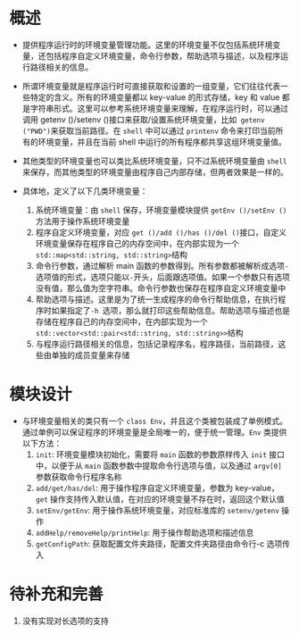 # 概述
- 提供程序运行时的环境变量管理功能。这里的环境变量不仅包括系统环境变量，还包括程序自定义环境变量，命令行参数，帮助选项与描述，以及程序运行路径相关的信息。
- 所谓环境变量就是程序运行时可直接获取和设置的一组变量，它们往往代表一些特定的含义。所有的环境变量都以 key-value 的形式存储，key 和 value 都是字符串形式。这里可以参考系统环境变量来理解，在程序运行时，可以通过调用 getenv ()/setenv ()接口来获取/设置系统环境变量，比如` getenv ("PWD")`来获取当前路径。在 `shell` 中可以通过 `printenv` 命令来打印当前所有的环境变量，并且在当前 shell 中运行的所有程序都共享这组环境变量值。
- 其他类型的环境变量也可以类比系统环境变量，只不过系统环境变量由 `shell` 来保存，而其他类型的环境变量由程序自己内部存储，但两者效果是一样的。

- 具体地，定义了以下几类环境变量：
    1. 系统环境变量：由 `shell` 保存，环境变量模块提供 `getEnv ()/setEnv ()`方法用于操作系统环境变量
    2. 程序自定义环境变量，对应 `get ()/add ()/has ()/del ()`接口，自定义环境变量保存在程序自己的内存空间中，在内部实现为一个 `std::map<std::string, std::string>`结构
    3. 命令行参数，通过解析 main 函数的参数得到。所有参数都被解析成选项`-`选项值的形式，选项只能以`-`开头，后面跟选项值。如果一个参数只有选项没有值，那么值为空字符串。命令行参数也保存在程序自定义环境变量中
    4.  帮助选项与描述。这里是为了统一生成程序的命令行帮助信息，在执行程序时如果指定了`-h `选项，那么就打印这些帮助信息。帮助选项与描述也是存储在程序自己的内存空间中，在内部实现为一个 `std::vector<std::pair<std::string, std::string>>`结构
    5. 与程序运行路径相关的信息，包括记录程序名，程序路径，当前路径，这些由单独的成员变量来存储

# 模块设计
- 与环境变量相关的类只有一个 `class Env`，并且这个类被包装成了单例模式。通过单例可以保证程序的环境变量是全局唯一的，便于统一管理。`Env` 类提供以下方法：
    1. `init`: 环境变量模块初始化，需要将 `main` 函数的参数原样传入 `init` 接口中，以便于从 `main` 函数参数中提取命令行选项与值，以及通过 `argv[0]` 参数获取命令行程序名称
    2. `add/get/has/del`: 用于操作程序自定义环境变量，参数为 key-value，`get` 操作支持传入默认值，在对应的环境变量不存在时，返回这个默认值
    3. `setEnv/getEnv`: 用于操作系统环境变量，对应标准库的 `setenv/getenv` 操作
    4. `addHelp/removeHelp/printHelp`: 用于操作帮助选项和描述信息
    5. `getConfigPath`: 获取配置文件夹路径，配置文件夹路径由命令行-c 选项传入

# 待补充和完善
1. 没有实现对长选项的支持
